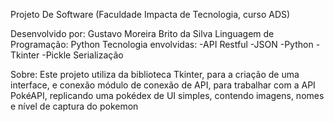 Projeto De Software (Faculdade Impacta de Tecnologia, curso ADS)

Desenvolvido por: Gustavo Moreira Brito da Silva
Linguagem de Programação: Python
Tecnologia envolvidas:
-API Restful
-JSON
-Python
-Tkinter
-Pickle Serialização 

Sobre:
Este projeto utiliza da biblioteca Tkinter, para a criação de uma interface, e conexão módulo de conexão de API, para trabalhar com a API PokéAPI, replicando uma pokédex de UI simples, contendo imagens, nomes e nível de captura do pokemon

